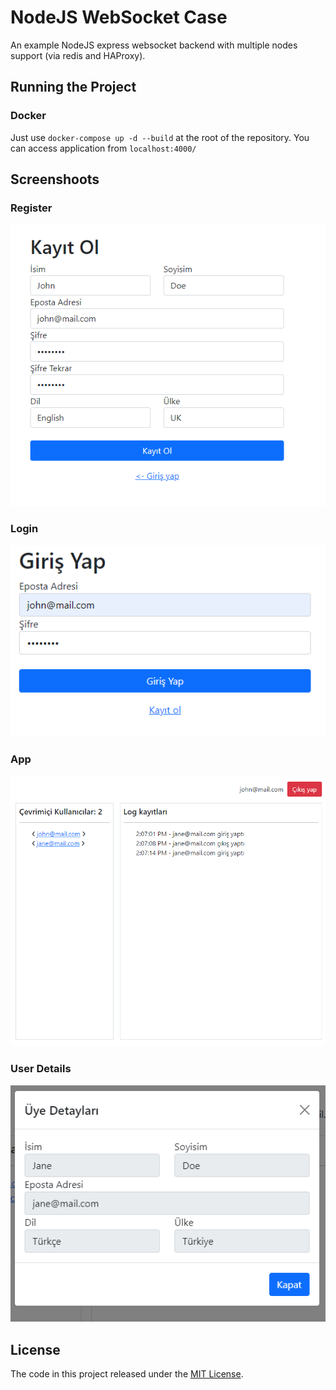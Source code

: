 # NodeJS WebSocket Case

An example NodeJS express websocket backend with multiple nodes support (via redis and HAProxy).

## Running the Project

### Docker

Just use `docker-compose up -d --build` at the root of the repository. You can access application from
`localhost:4000/`

## Screenshoots

### Register

![Register](./assets/register.png)

### Login

![Login](./assets/Login.png)

### App

![App](./assets/app.png)

### User Details

![User Details](./assets/details.png)

## License

The code in this project released under the [MIT License](LICENSE).

